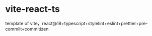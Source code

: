 # vite-react-ts
template of vite，react@18+typescript+stylelint+eslint+prettier+pre-commiit+commitizen
